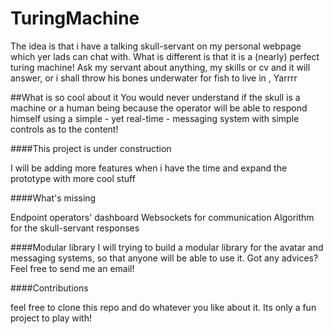 # TuringMachine

The idea is that i have a talking skull-servant on my personal webpage which yer lads can chat with.
What is different is that it is a (nearly) perfect turing machine! 
Ask my servant about anything, my skills or cv and it will answer,
or i shall throw his bones underwater for fish to live in , Yarrrr

##What is so cool about it
You would never understand if the skull is a machine or a human being because the operator will be able to respond himself 
using a simple - yet real-time - messaging system with simple controls as to the content!

####This project is under construction

I will be adding more features when i have the time and expand the prototype with more cool stuff

####What's missing

Endpoint operators' dashboard
Websockets for communication
Algorithm for the skull-servant responses

####Modular library
I will trying to build a modular library for the avatar and messaging systems,
so that anyone will be able to use it. Got any advices? Feel free to send me an email!

####Contributions

feel free to clone this repo and do whatever you like about it. Its only a fun project to play with!
